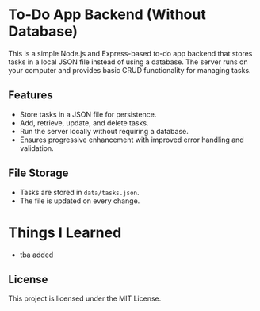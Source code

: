 # To-Do App Backend (Without Database)

This is a simple Node.js and Express-based to-do app backend that stores tasks in a local JSON file instead of using a database. The server runs on your computer and provides basic CRUD functionality for managing tasks.

## Features
- Store tasks in a JSON file for persistence.
- Add, retrieve, update, and delete tasks.
- Run the server locally without requiring a database.
- Ensures progressive enhancement with improved error handling and validation.

## File Storage
- Tasks are stored in `data/tasks.json`.
- The file is updated on every change.

# Things I Learned

- tba added

## License
This project is licensed under the MIT License.
